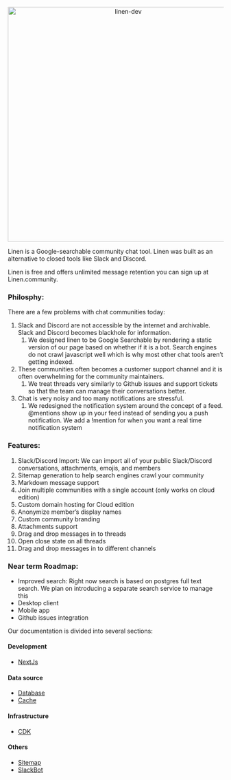 <p align="center">
  <a href="https://linen.dev/">
    <img alt="linen-dev" src="https://d2mu86a8belxbg.cloudfront.net/logos/linen-black-logo.svg" width="546">
  </a>
</p>

Linen is a Google-searchable community chat tool. Linen was built as an alternative to closed tools like Slack and Discord.

Linen is free and offers unlimited message retention you can sign up at Linen.community.

### Philosphy:

There are a few problems with chat communities today:

1. Slack and Discord are not accessible by the internet and archivable. Slack and Discord becomes blackhole for information.
   1. We designed linen to be Google Searchable by rendering a static version of our page based on whether if it is a bot. Search engines do not crawl javascript well which is why most other chat tools aren’t getting indexed.
2. These communities often becomes a customer support channel and it is often overwhelming for the community maintainers.
   1. We treat threads very similarly to Github issues and support tickets so that the team can manage their conversations better.
3. Chat is very noisy and too many notifications are stressful.
   1. We redesigned the notification system around the concept of a feed. @mentions show up in your feed instead of sending you a push notification. We add a !mention for when you want a real time notification system

### Features:

1. Slack/Discord Import: We can import all of your public Slack/Discord conversations, attachments, emojis, and members
2. Sitemap generation to help search engines crawl your community
3. Markdown message support
4. Join multiple communities with a single account (only works on cloud edition)
5. Custom domain hosting for Cloud edition
6. Anonymize member’s display names
7. Custom community branding
8. Attachments support
9. Drag and drop messages in to threads
10. Open close state on all threads
11. Drag and drop messages in to different channels

### Near term Roadmap:

- Improved search: Right now search is based on postgres full text search. We plan on introducing a separate search service to manage this
- Desktop client
- Mobile app
- Github issues integration

Our documentation is divided into several sections:

#### Development

- [NextJs](./docs/nextjs.md)

#### Data source

- [Database](./docs/database.md)
- [Cache](./docs/cache.md)

#### Infrastructure

- [CDK](./docs/cdk.md)

#### Others

- [Sitemap](./docs/sitemap.md)
- [SlackBot](./docs/slack-app.md)
